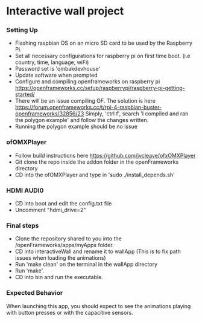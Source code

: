 # Interactive wall project

### Setting Up
* Flashing raspbian OS on an micro SD card to be used by the Raspberry Pi.
* Set all necessary configurations for raspberry pi on first time boot. (i.e country, time, language, wiFi)
* Password set is 'ombakdevhouse'
* Update software when prompted
* Configure and compiling openframeworks on raspberry pi https://openframeworks.cc/setup/raspberrypi/raspberry-pi-getting-started/
* There will be an issue compiling OF. The solution is here https://forum.openframeworks.cc/t/rpi-4-raspbian-buster-openframeworks/32856/23
  Simply, 'ctrl f', search 'I compiled and ran the polygon example' and follow the changes written.
* Running the polygon example should be no issue

### ofOMXPlayer
* Follow build instructions here https://github.com/jvcleave/ofxOMXPlayer
* Git clone the repo inside the addon folder in the openFrameworks directory
* CD into the ofOMXPlayer and type in 'sudo ./install_depends.sh'

### HDMI AUDI0
* CD into boot and edit the config.txt file
* Uncomment "hdmi_drive=2"


### Final steps
* Clone the repository shared to you into the /openFrameworks/apps/myApps folder.
* CD into interactiveWall and rename it to wallApp (This is to fix path issues when loading the animations)
* Run 'make clean' on the terminal in the wallApp directory
* Run 'make'.
* CD into bin and run the executable.

### Expected Behavior
When launching this app, you should expect to see the animations playing with button presses or with the capacitive sensors.




